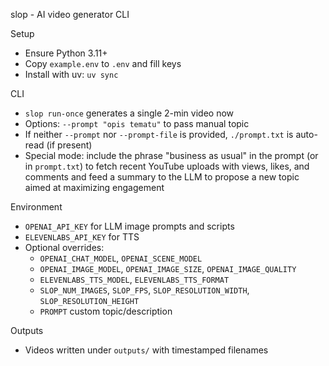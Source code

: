 slop - AI video generator CLI

Setup
- Ensure Python 3.11+
- Copy `example.env` to `.env` and fill keys
- Install with uv: `uv sync`

CLI
- `slop run-once` generates a single 2-min video now
- Options: `--prompt "opis tematu"` to pass manual topic
- If neither `--prompt` nor `--prompt-file` is provided, `./prompt.txt` is auto-read (if present)
- Special mode: include the phrase "business as usual" in the prompt (or in `prompt.txt`) to fetch recent YouTube uploads with views, likes, and comments and feed a summary to the LLM to propose a new topic aimed at maximizing engagement

Environment
- `OPENAI_API_KEY` for LLM image prompts and scripts
- `ELEVENLABS_API_KEY` for TTS
- Optional overrides:
  - `OPENAI_CHAT_MODEL`, `OPENAI_SCENE_MODEL`
  - `OPENAI_IMAGE_MODEL`, `OPENAI_IMAGE_SIZE`, `OPENAI_IMAGE_QUALITY`
  - `ELEVENLABS_TTS_MODEL`, `ELEVENLABS_TTS_FORMAT`
  - `SLOP_NUM_IMAGES`, `SLOP_FPS`, `SLOP_RESOLUTION_WIDTH`, `SLOP_RESOLUTION_HEIGHT`
  - `PROMPT` custom topic/description

Outputs
- Videos written under `outputs/` with timestamped filenames
